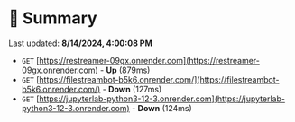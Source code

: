 # 📖 Summary
Last updated: **8/14/2024, 4:00:08 PM**

- `GET` [https://restreamer-09gx.onrender.com](https://restreamer-09gx.onrender.com) - **Up** (879ms)
- `GET` [https://filestreambot-b5k6.onrender.com/](https://filestreambot-b5k6.onrender.com/) - **Down** (127ms)
- `GET` [https://jupyterlab-python3-12-3.onrender.com](https://jupyterlab-python3-12-3.onrender.com) - **Down** (124ms)
